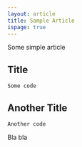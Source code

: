 ```yaml
---
layout: article
title: Sample Article
ispage: true
---
```



Some simple article


## Title

```
Some code
```

## Another Title

```
Another code
```

Bla bla
